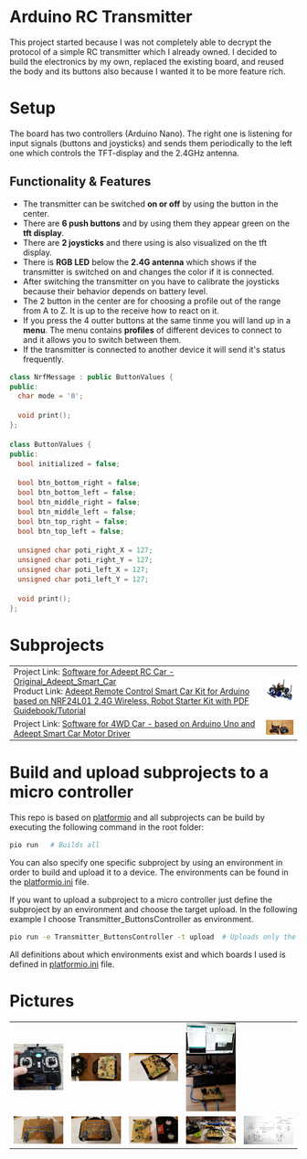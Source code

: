 # Arduino RC Transmitter

This project started because I was not completely able to decrypt the protocol of a simple RC transmitter which I already owned. I decided to build the electronics by my own, replaced the existing board, and reused the body and its buttons also because I wanted it to be more feature rich.

# Setup
The board has two controllers (Arduino Nano). The right one is listening for input signals (buttons and joysticks) and sends them periodically to the left one which controls the TFT-display and the 2.4GHz antenna.

## Functionality & Features
* The transmitter can be switched **on or off** by using the button in the center.
* There are **6 push buttons** and by using them they appear green on the **tft display**.
* There are **2 joysticks** and there using is also visualized on the tft display.
* There is **RGB LED** below the **2.4G antenna** which shows if the transmitter is switched on and changes the color if it is connected.
* After switching the transmitter on you have to calibrate the joysticks because their behavior depends on battery level.
* The 2 button in the center are for choosing a profile out of the range from A to Z. It is up to the receive how to react on it.
* If you press the 4 outter buttons at the same tinme you will land up in a **menu**. The menu contains **profiles** of different devices to connect to and it allows you to switch between them.  
* If the transmitter is connected to another device it will send it's status frequently. 
```c++
class NrfMessage : public ButtonValues {
public:
  char mode = '0';

  void print();
};

class ButtonValues {
public:
  bool initialized = false;

  bool btn_bottom_right = false;
  bool btn_bottom_left = false;
  bool btn_middle_right = false;
  bool btn_middle_left = false;
  bool btn_top_right = false;
  bool btn_top_left = false;

  unsigned char poti_right_X = 127;
  unsigned char poti_right_Y = 127;
  unsigned char poti_left_X = 127;
  unsigned char poti_left_Y = 127;

  void print();
};
```

# Subprojects
<table>
  <tr><td>
    Project Link: <a href="projects/Original_Adeept_Smart_Car">Software for Adeept RC Car - Original_Adeept_Smart_Car</a> <br />
    Product Link: <a href="http://www.adeept.com/adeept-remote-control-smart-car-kit-for-arduino-based-on-nrf24l01-24g-wireless-robot-starter-kit-with-pdf-guidebook-tutorial_p0025_s0020.html">Adeept Remote Control Smart Car Kit for Arduino based on NRF24L01 2.4G Wireless, Robot Starter Kit with PDF Guidebook/Tutorial</a>
  </td>
  <td><img src="projects/Original_Adeept_Smart_Car/pics/0a53ef6784.jpg" width="150"/></td>
</tr>
  
<tr><td>
Project Link: <a href="projects/4WD_RC_Car_AddeptDriverBoard">Software for 4WD Car - based on Arduino Uno and Adeept Smart Car Motor Driver</a>
  </td>
  <td><img src="projects/4WD_RC_Car_AddeptDriverBoard/pics/20181220_181335.jpg" width="150"/></td>
</td></tr>
  
</table>

# Build and upload subprojects to a micro controller
This repo is based on [platformio](http://docs.platformio.org) and all subprojects can be build by executing the following command in the root folder:

```bash
pio run   # Builds all
```

You can also specify one specific subproject by using an environment in order to build and upload it to a device. The environments can be found in the [platformio.ini](platformio.ini) file.

If you want to upload a subproject to a micro controller just define the subproject by an environment and choose the target upload. In the following example I choose Transmitter_ButtonsController as environment. 
```bash
pio run -e Transmitter_ButtonsController -t upload  # Uploads only the subproject Transmitter_ButtonsController
```

All definitions about which environments exist and which boards I used is defined in [platformio.ini](platformio.ini) file.

# Pictures
<table><tr>
  <td><img src="pics/20180218_134300.jpg" width="150"/></td>
  <td><img src="pics/20180211_222924.jpg" width="150"/></td>
  <td><img src="pics/20180211_224645.jpg" width="150"/></td>
  <td><img src="pics/20180203_153620.jpg" width="150"/></td>
</tr><tr>
  <td><img src="pics/20180211_224707.jpg" width="150"/></td>
  <td><img src="pics/20180213_222834.jpg" width="150"/></td>
  <td><img src="pics/20180213_222848.jpg" width="150"/></td>
  <td><img src="pics/20180128_221520.jpg" width="150"/></td>
  <td><img src="pics/schema.jpg" width="150"/></td>
</tr></table>
